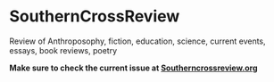 # SouthernCrossReview
Review of Anthroposophy, fiction, education, science, current events, essays, book reviews, poetry

**Make sure to check the current issue at [Southerncrossreview.org](https://southerncrossreview.org)**
